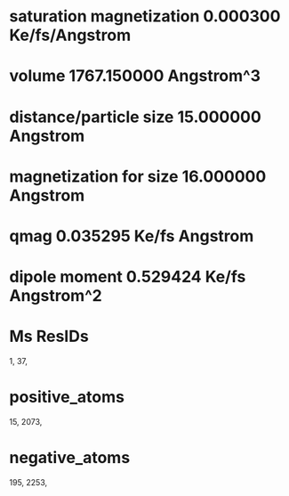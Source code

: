 # saturation magnetization 0.000300 Ke/fs/Angstrom
# volume 1767.150000 Angstrom^3
# distance/particle size 15.000000 Angstrom
# magnetization for size 16.000000 Angstrom
# qmag 0.035295 Ke/fs Angstrom
# dipole moment 0.529424 Ke/fs Angstrom^2

# Ms ResIDs
1, 37, 
# positive_atoms
15, 2073, 
# negative_atoms
195, 2253, 